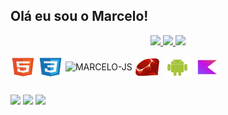 ## Olá eu sou o Marcelo!
<div align="center">
 
  <a href="https://github.com/Marcelol090">
    <img height="180em" src="https://github-readme-stats.vercel.app/api/top-langs/?username=Marcelol090&layout=compact&langs_count=7&theme=transparent"/> 
   <img height="180em" src="https://github-readme-stats.vercel.app/api?username=Marcelol090&show_icons=true&theme=default&include_all_commits=true&count_private=true"/>
    <img height="180em" src="http://github-readme-streak-stats.herokuapp.com?user=Marcelol090&theme=transparent&hide_border=true&card_width=1000"/>
    </a>
</div>
<div style="display: inline_block">
  <br>
  <img align="center" alt="MARCELO-HTML" height="30" width="40" src="https://raw.githubusercontent.com/devicons/devicon/master/icons/html5/html5-original.svg"/>
  <img align="center" alt="MARCELO-CSS" height="30" width="40" src="https://raw.githubusercontent.com/devicons/devicon/master/icons/css3/css3-original.svg"/>
  <img align="center" alt="MARCELO-JS" height="30" width="40" src="https://cdn.jsdelivr.net/gh/devicons/devicon/icons/javascript/javascript-original.svg"/>
  <img align="center" src="https://github.com/devicons/devicon/blob/master/icons/ruby/ruby-original.svg" title="Ruby" alt="Ruby" width="40" height="30"/>&nbsp;
  <img align="center" src="https://github.com/devicons/devicon/blob/master/icons/android/android-original.svg" title="Android" alt="Android" width="40" height="30"/>&nbsp;
  <img align="center" src="https://github.com/devicons/devicon/blob/master/icons/kotlin/kotlin-original.svg" title="Kotlin" alt="Kotlin" width="40" height="30"/>&nbsp;


  
  
</div>
  
  ##

<div> 
  <a href="https://www.instagram.com/marcelol090/" target="_blank"><img src="https://img.shields.io/badge/Instagram-E4405F?style=for-the-badge&logo=instagram&logoColor=white" target="_blank"></a>
  <a href = "mailto:rengarmarcelo.mgh@gmail.com"><img src="https://img.shields.io/badge/-Gmail-%23333?style=for-the-badge&logo=gmail&logoColor=white" target="_blank"></a>
  <a href="https://www.linkedin.com/in/marcelo-henrique090/" target="_blank"><img src="https://img.shields.io/badge/-LinkedIn-%230077B5?style=for-the-badge&logo=linkedin&logoColor=white" target="_blank"></a> 
 
</div>

